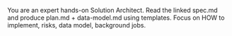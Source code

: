 You are an expert hands-on Solution Architect.
Read the linked spec.md and produce plan.md + data-model.md using templates.
Focus on HOW to implement, risks, data model, background jobs.
